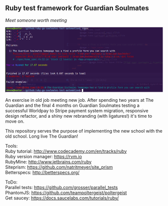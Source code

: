 ## Ruby test framework for Guardian Soulmates
*Meet someone worth meeting*

![NYAN](nyan_screenshot.bmp)

An exercise in old job meeting new job. After spending two years at The Guardian and the final 4 months on Guardian Soulmates testing a successful Worldpay to Stripe payment system migration, responsive design refactor, and a shiny new rebranding (with ligatures!) it's time to move on. 
  
This repository serves the purpose of implementing the new school with the old school. Long live The Guardian!  
  
Tools:  
Ruby tutorial: http://www.codecademy.com/en/tracks/ruby  
Ruby version manager: https://rvm.io  
RubyMine: http://www.jetbrains.com/ruby  
Siteprism: https://github.com/natritmeyer/site_prism  
Betterspecs: http://betterspecs.org/

ToDo:  
Parallel tests: https://github.com/grosser/parallel_tests  
PhantomJS: https://github.com/teampoltergeist/poltergeist  
Get saucey: https://docs.saucelabs.com/tutorials/ruby/  
